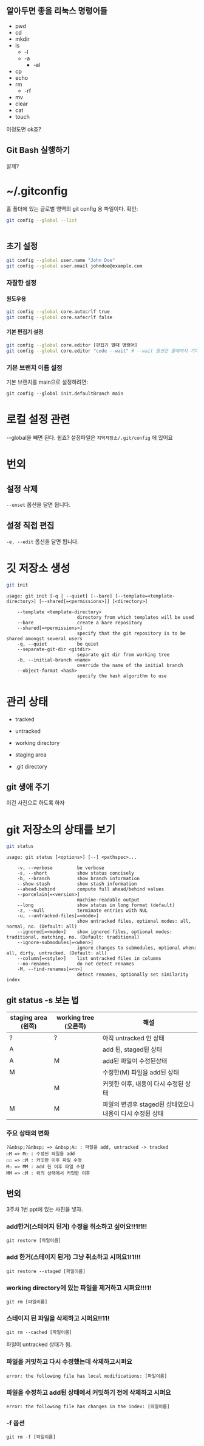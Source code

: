 ## 알아두면 좋을 리눅스 명령어들
- pwd
- cd
- mkdir
- ls
    + -l
    + -a
        + -al
- cp
- echo
- rm
    + -rf
- mv
- clear
- cat
- touch

이정도면 ok죠?

## Git Bash 실행하기
알제?

# ~/.gitconfig
홈 폴더에 있는 글로벌 영역의 git config 용 파일이다.
확인: 
```bash
git config --global --list
```
```

```
## 초기 설정
```bash
git config --global user.name "John Doe" 
git config --global user.email johndoe@example.com
```
### 자잘한 설정
#### 원도우용
```bash
git config --global core.autocrlf true
git config --global core.safecrlf false
```

#### 기본 편집기 설정
```bash
git config --global core.editor [편집기 열때 명령어]
git config --global core.editor "code --wait" # --wait 옵션은 끌때까지 기다려줌
```

### 기본 브랜치 이름 설정
기본 브랜치를 main으로 설정하려면:
```
git config --global init.defaultBranch main
```

# 로컬 설정 관련
--global을 빼면 된다. 쉽죠?
설정파일은 `지역저장소/.git/config` 에 있어요

# 번외
## 설정 삭제
`--unset` 옵션을 달면 됩니다.
## 설정 직접 편집
`-e, --edit` 옵션을 달면 됩니다.

# 깃 저장소 생성
```bash
git init
```
```
usage: git init [-q | --quiet] [--bare] [--template=<template-directory>] [--shared[=<permissions>]] [<directory>]

    --template <template-directory>
                          directory from which templates will be used
    --bare                create a bare repository
    --shared[=<permissions>]
                          specify that the git repository is to be shared amongst several users
    -q, --quiet           be quiet
    --separate-git-dir <gitdir>
                          separate git dir from working tree
    -b, --initial-branch <name>
                          override the name of the initial branch
    --object-format <hash>
                          specify the hash algorithm to use
```

# 관리 상태
- tracked
- untracked

- working directory
- staging area
- .git directory

## git 생애 주기
이건 사진으로 하도록 하자

# git 저장소의 상태를 보기
```bash
git status
```
```
usage: git status [<options>] [--] <pathspec>...

    -v, --verbose         be verbose
    -s, --short           show status concisely
    -b, --branch          show branch information
    --show-stash          show stash information
    --ahead-behind        compute full ahead/behind values
    --porcelain[=<version>]
                          machine-readable output
    --long                show status in long format (default)
    -z, --null            terminate entries with NUL
    -u, --untracked-files[=<mode>]
                          show untracked files, optional modes: all, normal, no. (Default: all)
    --ignored[=<mode>]    show ignored files, optional modes: traditional, matching, no. (Default: traditional)
    --ignore-submodules[=<when>]
                          ignore changes to submodules, optional when: all, dirty, untracked. (Default: all)
    --column[=<style>]    list untracked files in columns
    --no-renames          do not detect renames
    -M, --find-renames[=<n>]
                          detect renames, optionally set similarity index
```
## git status -s 보는 법
| staging area (왼쪽) | working tree (오른쪽) | 해설 |
|-|-|-|
| ? | ? | 아직 untracked 인 상태
| A |   | add 된, staged된 상태
| A | M | add된 파일이 수정된상태
| M |   | 수정한(M) 파일을 add된 상태
|   | M | 커밋한 이후, 내용이 다시 수정된 상태
| M | M | 파일의 변경후 staged된 상태였으나 내용이 다시 수정된 상태

### 주요 상태의 변화
```
?&nbsp;?&nbsp; => &nbsp;A☐ : 파일을 add, untracked -> tracked
☐M => M☐ : 수정된 파일을 add
☐☐ => ☐M : 커밋한 이후 파일 수정
M☐ => MM : add 한 이후 파일 수정
MM => ☐M : 위의 상태에서 커밋한 이후

```
## 번외
3주차 1번 ppt에 있는 사진을 넣자.
### add한거(스테이지 된거) 수정을 취소하고 싶어요!!1!1!!
```
git restore [파일이름]
```
### add 한거(스테이지 된거) 그냥 취소하고 시퍼요1!1!!!
```
git restore --staged [파일이름]
```
### working directory에 있는 파일을 제거하고 시퍼요!!!1!
```
git rm [파일이름]
```
### 스테이지 된 파일을 삭제하고 시퍼요!!11!
```
git rm --cached [파일이름]
```
파일이 untracked 상태가 됨.
### 파일을 커밋하고 다시 수정했는데 삭제하고시퍼요
```
error: the following file has local modifications: [파일이름]
```
### 파일을 수정하고 add된 상태에서 커밋하기 전에 삭제하고 시퍼요
```
error: the following file has changes in the index: [파일이름]
```
### -f 옵션
```
git rm -f [파일이름]
```
